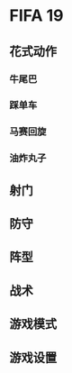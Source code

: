 # FIFA 19

## 花式动作

### 牛尾巴

### 踩单车

### 马赛回旋

### 油炸丸子



## 射门

## 防守

## 阵型

## 战术

## 游戏模式

## 游戏设置


